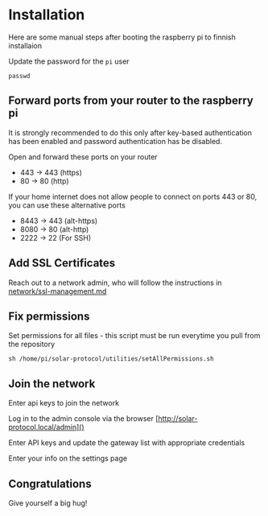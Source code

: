 # Installation

Here are some manual steps after booting the raspberry pi to finnish installaion

Update the password for the `pi` user

    passwd

## Forward ports from your router to the raspberry pi

It is strongly recommended to do this only after key-based authentication has been enabled and password authentication has be disabled.

Open and forward these ports on your router

* 443 -> 443 (https)
* 80 -> 80 (http)

If your home internet does not allow people to connect on ports 443 or 80, you can use these alternative ports

* 8443 -> 443 (alt-https)
* 8080 -> 80 (alt-http)
* 2222 -> 22 (For SSH)

## Add SSL Certificates

Reach out to a network admin, who will follow the instructions in [network/ssl-management.md]()

## Fix permissions

Set permissions for all files - this script must be run everytime you pull from the repository

    sh /home/pi/solar-protocol/utilities/setAllPermissions.sh

## Join the network

Enter api keys to join the network 

Log in to the admin console via the browser [http://solar-protocol.local/admin]()

Enter API keys and update the gateway list with appropriate credentials

Enter your info on the settings page

## Congratulations

Give yourself a big hug!
